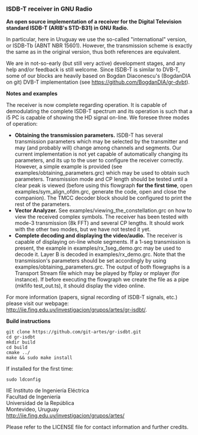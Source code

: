 ### ISDB-T receiver in GNU Radio

**An open source implementation of a receiver for the Digital Television standard ISDB-T (ARIB's STD-B31) in GNU Radio.**

In particular, here in Uruguay we use the so-called "international" version, or ISDB-Tb (ABNT NBR 15601). However, the transmission scheme is exactly the same as in the original version, thus both references are equivalent.  

We are in not-so-early (but still very active) development stages, and any help and/or feedback is still welcome. Since ISDB-T is similar to DVB-T, some of our blocks are heavily based on Bogdan Diaconescu's (BogdanDIA on git) DVB-T implementation (see https://github.com/BogdanDIA/gr-dvbt). 

**Notes and examples**

The receiver is now complete regarding operation. It is capable of demodulating the complete ISDB-T spectrum and its operation is such that a i5 PC is capable of showing the HD signal on-line. We foresee three modes of operation: 
- **Obtaining the transmission parameters.** ISDB-T has several transmission parameters which may be selected by the transmitter and may (and probably will) change among channels and segments. Our current implementation is not yet capable of automatically changing its parameters, and its up to the user to configure the receiver correctly. However, a simple example is provided (see examples/obtaining_parameters.grc) which may be used to obtain such parameters. Transmission mode and CP length should be tested until a clear peak is viewed (before using this flowgraph **for the first time**, open examples/sym_align_ofdm.grc, generate the code, open and close the companion). The TMCC decoder block should be configured to print the rest of the parameters. 
- **Vector Analyzer.** See examples/viewing_the_constellation.grc on how to view the received complex symbols. The receiver has been tested with mode-3 transmission (8k FFT) and several CP lengths. It should work with the other two modes, but we have not tested it yet.  
- **Complete decoding and displaying the video/audio.** The receiver is capable of displaying on-line whole segments. If a 1-seg transmission is present, the example in examples/rx_1seg_demo.grc may be used to decode it. Layer B is decoded in examples/rx_demo.grc. Note that the transmission's parameters should be set accordingly by using examples/obtaining_parameters.grc. The output of both flowgraphs is a Transport Stream file which may be played by ffplay or mplayer (for instance). If before executing the flowgraph we create the file as a pipe (mkfifo test_out.ts), it should display the video online.   

For more information (papers, signal recording of ISDB-T signals, etc.) please visit our webpage: http://iie.fing.edu.uy/investigacion/grupos/artes/gr-isdbt/.    

**Build instructions**

    git clone https://github.com/git-artes/gr-isdbt.git  
    cd gr-isdbt  
    mkdir build  
    cd build  
    cmake ../  
    make && sudo make install  

If installed for the first time: 

    sudo ldconfig  

IIE Instituto de Ingeniería Eléctrica  
Facultad de Ingeniería  
Universidad de la República  
Montevideo, Uruguay  
http://iie.fing.edu.uy/investigacion/grupos/artes/  
  
Please refer to the LICENSE file for contact information and further credits.   
